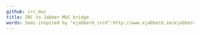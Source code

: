 ```yaml
---
github: irc_muc
title: IRC to Jabber MUC bridge
words: Semi-inspired by "ejabberd_ircd":http://www.ejabberd.im/ejabberd_ircd, irc_muc lets a user talk to a Jabber MUC using their irc client of choice.
---
```

